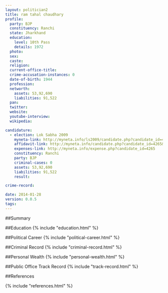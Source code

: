 ```yaml
---
layout: politician2
title: ram tahal chaudhary
profile: 
  party: BJP
  constituency: Ranchi
  state: Jharkhand
  education: 
    level: 10th Pass
    details: 1972
  photo: 
  sex: 
  caste: 
  religion: 
  current-office-title: 
  crime-accusation-instances: 0
  date-of-birth: 1944
  profession: 
  networth: 
    assets: 53,92,690
    liabilities: 91,522
  pan: 
  twitter: 
  website: 
  youtube-interview: 
  wikipedia: 

candidature: 
  - election: Lok Sabha 2009
    myneta-link: http://myneta.info/ls2009/candidate.php?candidate_id=4265
    affidavit-link: http://myneta.info/candidate.php?candidate_id=4265&scan=original
    expenses-link: http://myneta.info/expense.php?candidate_id=4265
    constituency: Ranchi 
    party: BJP
    criminal-cases: 0
    assets: 53,92,690
    liabilities: 91,522
    result:  

crime-record: 

date: 2014-01-28
version: 0.0.5
tags: 
---
```

##Summary


##Education
{% include "education.html" %}


##Political Career
{% include "political-career.html" %}


##Criminal Record
{% include "criminal-record.html" %}


##Personal Wealth
{% include "personal-wealth.html" %}


##Public Office Track Record
{% include "track-record.html" %}


##References


{% include "references.html" %}
